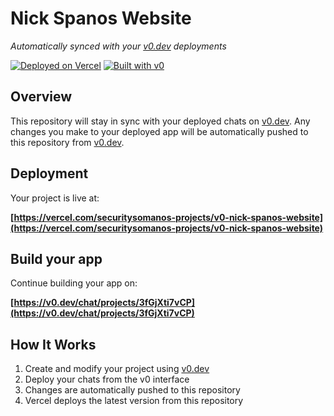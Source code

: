 # Nick Spanos Website

*Automatically synced with your [v0.dev](https://v0.dev) deployments*

[![Deployed on Vercel](https://img.shields.io/badge/Deployed%20on-Vercel-black?style=for-the-badge&logo=vercel)](https://vercel.com/securitysomanos-projects/v0-nick-spanos-website)
[![Built with v0](https://img.shields.io/badge/Built%20with-v0.dev-black?style=for-the-badge)](https://v0.dev/chat/projects/3fGjXti7vCP)

## Overview

This repository will stay in sync with your deployed chats on [v0.dev](https://v0.dev).
Any changes you make to your deployed app will be automatically pushed to this repository from [v0.dev](https://v0.dev).

## Deployment

Your project is live at:

**[https://vercel.com/securitysomanos-projects/v0-nick-spanos-website](https://vercel.com/securitysomanos-projects/v0-nick-spanos-website)**

## Build your app

Continue building your app on:

**[https://v0.dev/chat/projects/3fGjXti7vCP](https://v0.dev/chat/projects/3fGjXti7vCP)**

## How It Works

1. Create and modify your project using [v0.dev](https://v0.dev)
2. Deploy your chats from the v0 interface
3. Changes are automatically pushed to this repository
4. Vercel deploys the latest version from this repository